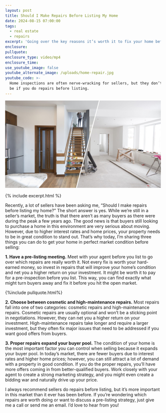 ```yaml
---
layout: post
title: Should I Make Repairs Before Listing My Home
date: 2024-08-15 07:00:00
tags:
  - real estate
  - repairs
excerpt: 'Going over the key reasons it’s worth it to fix your home before selling. '
enclosure:
pullquote:
enclosure_type: video/mp4
enclosure_time:
use_youtube_image: false
youtube_alternate_image: /uploads/home-repair.jpg
youtube_code: >-
  Home inspections are often nerve-wracking for sellers, but they don’t have to
  be if you do repairs before listing.
---
```

![](/uploads/home-repair-1.jpg)

{% include excerpt.html %}

Recently, a lot of sellers have been asking me, “Should I make repairs before listing my home?” The short answer is yes. While we’re still in a seller’s market, the truth is that there aren’t as many buyers as there were during the peak a few years ago. The good news is that buyers still looking to purchase a home in this environment are very serious about moving. However, due to higher interest rates and home prices, your property needs to be in great condition to stand out. That’s why today, I’m sharing three things you can do to get your home in perfect market condition before selling:

**1\. Have a pre-listing meeting.** Meet with your agent before you list to go over which repairs are really worth it. Not every fix is worth your hard-earned money, so invest in repairs that will improve your home’s condition and net you a higher return on your investment. It might be worth it to pay for a pre-inspection before you list. This way, you can find exactly what might turn buyers away and fix it before you hit the open market.

{%include pullquote.html%}

**2\. Choose between cosmetic and high-maintenance repairs.** Most repairs fall into one of two categories: cosmetic repairs and high-maintenance repairs. Cosmetic repairs are usually optional and won’t be a sticking point in negotiations. However, they can net you a higher return on your investment. High-maintenance repairs take longer and require a larger investment, but they often fix major issues that need to be addressed if you want good offers from buyers.

**3\. Proper repairs expand your buyer pool.** The condition of your home is the most important factor you can control when selling because it expands your buyer pool. In today’s market, there are fewer buyers due to interest rates and higher home prices; however, you can still attract a lot of demand with a property in good condition. If you do the proper repairs, you’ll have more offers coming in from better-qualified buyers. Work closely with your agent to create a strong marketing strategy, and you might even create a bidding war and naturally drive up your price.

I always recommend sellers do repairs before listing, but it’s more important in this market than it ever has been before. If you’re wondering which repairs are worth doing or want to discuss a pre-listing strategy, just give me a call or send me an email. I’d love to hear from you!
